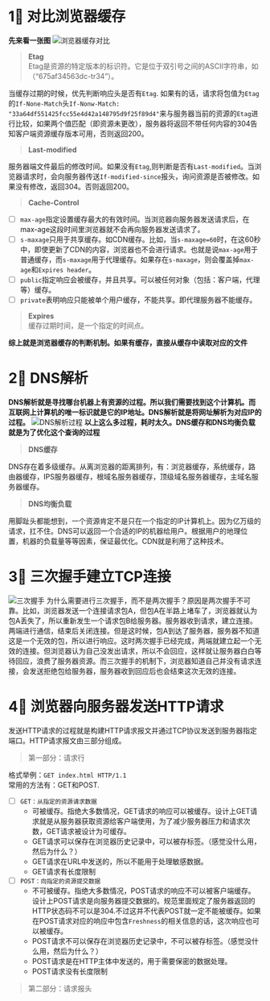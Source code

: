 # 1⃣️ 对比浏览器缓存

**先来看一张图**
![浏览器缓存对比](http://www.alloyteam.com/wp-content/uploads/2016/03/%E5%9B%BE%E7%89%8761.png)
> **Etag**  
> Etag是资源的特定版本的标识符。它是位于双引号之间的ASCII字符串，如（“675af34563dc-tr34”）。

当缓存过期的时候，优先判断响应头是否有`Etag`.  如果有的话，请求将包值为`Etag`的`If-None-Match`头`If-Nonw-Match: "33a64df551425fcc55e4d42a148795d9f25f89d4"`来与服务器当前的资源的`Etag`进行比较，如果两个值匹配（即资源未更改），服务器将返回不带任何内容的304告知客户端资源缓存版本可用，否则返回200。

> **Last-modified**

服务器端文件最后的修改时间。如果没有`Etag`,则判断是否有`Last-modified`。当浏览器请求时，会向服务器传送`If-modified-since`报头，询问资源是否被修改。如果没有修改，返回304。否则返回200。

> **Cache-Control**

- [ ] `max-age`指定设置缓存最大的有效时间。当浏览器向服务器发送请求后，在max-age这段时间里浏览器就不会再向服务器发送请求了。
- [ ] `s-maxage`只用于共享缓存。如CDN缓存。比如，当`s-maxage=60`时，在这60秒中，即使更新了CDN的内容，浏览器也不会进行请求。也就是说`max-age`用于普通缓存，而`s-maxage`用于代理缓存。如果存在`s-maxage`，则会覆盖掉`max-age`和`Expires header`。
- [ ] `public`指定响应会被缓存，并且共享。可以被任何对象（包括：客户端，代理等）缓存。
- [ ] `private`表明响应只能被单个用户缓存，不能共享。即代理服务器不能缓存。

> **Expires**  
> 缓存过期时间，是一个指定的时间点。

**综上就是浏览器缓存的判断机制。如果有缓存，直接从缓存中读取对应的文件**

# 2⃣️ DNS解析

**DNS解析就是寻找哪台机器上有资源的过程。所以我们需要找到这个计算机。而互联网上计算机的唯一标识就是它的IP地址。DNS解析就是将网址解析为对应IP的过程。**
![DNS解析过程](https://image-static.segmentfault.com/161/828/1618288278-57f00bf9444dd_articlex)
**以上这么多过程，耗时太久。DNS缓存和DNS均衡负载就是为了优化这个查询的过程**
> **DNS缓存**  

DNS存在着多级缓存。从离浏览器的距离排列，有：浏览器缓存，系统缓存，路由器缓存，IPS服务器缓存，根域名服务器缓存，顶级域名服务器缓存，主域名服务器缓存。

> **DNS均衡负载**

用脚趾头都能想到，一个资源肯定不是只在一个指定的IP计算机上。因为亿万级的请求，扛不住。DNS可以返回一个合适的IP的机器给用户。根据用户的地理位置，机器的负载量等等因素，保证最优化。CDN就是利用了这种技术。

# 3⃣️ 三次握手建立TCP连接
![三次握手](https://upload-images.jianshu.io/upload_images/3160413-5a9f596e6bde10c6.png)
为什么需要进行三次握手，而不是两次握手？原因是两次握手不可靠。比如，浏览器发送一个连接请求包A，但包A在半路上堵车了，浏览器就认为包A丢失了，所以重新发生一个请求包B给服务器。服务器收到请求，建立连接。两端进行通信，结束后关闭连接。但是这时候，包A到达了服务器，服务器不知道这是一个无效的包，所以进行响应。这时两次握手已经完成，两端就建立起一个无效的连接。但浏览器认为自己没发出请求，所以不会回应，这样就让服务器白白等待回应，浪费了服务器资源。而三次握手的机制下，浏览器知道自己并没有请求连接，会发送拒绝包给服务器，服务器收到回应后也会结束这次无效的连接。

# 4⃣️ 浏览器向服务器发送HTTP请求

发送HTTP请求的过程就是构建HTTP请求报文并通过TCP协议发送到服务器指定端口。HTTP请求报文由三部分组成。
> 第一部分：请求行

格式举例：`GET index.html HTTP/1.1`  
常用的方法有：GET和POST.
- [ ] `GET：从指定的资源请求数据`
    - 可被缓存。指绝大多数情况，GET请求的响应可以被缓存。设计上GET请求就是从服务器获取资源给客户端使用，为了减少服务器压力和请求次数，GET请求被设计为可缓存。
    - GET请求可以保存在浏览器历史记录中，可以被存标签。（感觉没什么用，然后为什么？）
    - GET请求在URL中发送的，所以不能用于处理敏感数据。
    - GET请求有长度限制
- [ ] `POST：向指定的资源提交数据`
    - 不可被缓存。指绝大多数情况，POST请求的响应不可以被客户端缓存。设计上POST请求是向服务器提交数据的。规范里面规定了服务器返回的HTTP状态码不可以是304.不过这并不代表POST就一定不能被缓存。如果在POST请求对应的响应中包含`Freshness`的相关信息的话，这次响应也可以被缓存。
    - POST请求不可以保存在浏览器历史记录中，不可以被存标签。（感觉没什么用，然后为什么？）
    - POST请求是在HTTP主体中发送的，用于需要保密的数据处理。
    - POST请求没有长度限制

> 第二部分：请求报头